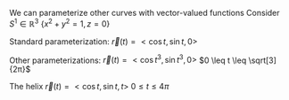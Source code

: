 We can parameterize other curves with vector-valued functions
	Consider $S^1 \in \mathbb{R}^3$
		$\{x^2+y^2=1,z=0\}$

Standard parameterization: 
	$\vec{r}(t)=<\cos t,\sin t, 0>$

Other parameterizations:
	$\vec{r}(t) = <\cos t^3, \sin t^3, 0>$
		$0 \leq t \leq \sqrt[3]{2π}$

The helix
	$\vec{r}(t) = <\cos t, \sin t, t>$
	$0\leq t \leq 4π$
	